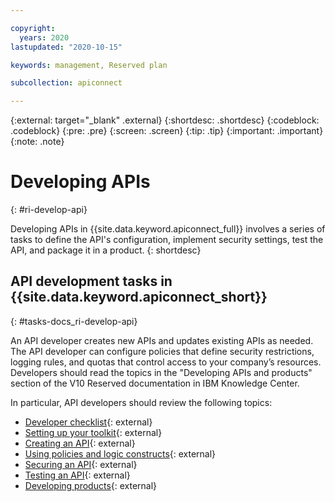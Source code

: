 ```yaml
---

copyright:
  years: 2020
lastupdated: "2020-10-15"

keywords: management, Reserved plan

subcollection: apiconnect

---
```


{:external: target="_blank" .external} 
{:shortdesc: .shortdesc}
{:codeblock: .codeblock}
{:pre: .pre}
{:screen: .screen}
{:tip: .tip}
{:important: .important}
{:note: .note}

# Developing APIs
{: #ri-develop-api}

Developing APIs in {{site.data.keyword.apiconnect_full}} involves a series of tasks to define the API's configuration, implement security settings, test the API, and package it in a product.
{: shortdesc}


## API development tasks in {{site.data.keyword.apiconnect_short}}
{: #tasks-docs_ri-develop-api}

An API developer creates new APIs and updates existing APIs as needed. The API developer can configure policies that define security restrictions, logging rules, and quotas that control access to your company’s resources. Developers should read the topics in the "Developing APIs and products" section of the V10 Reserved documentation in IBM Knowledge Center.

In particular, API developers should review the following topics:

- [Developer checklist](https://www.ibm.com/support/knowledgecenter/SSMNED_v10cloud/com.ibm.apic.toolkit.doc/rapic_dev_checklist.html){: external}
- [Setting up your toolkit](https://www.ibm.com/support/knowledgecenter/SSMNED_v10cloud/com.ibm.apic.toolkit.doc/ri_toolkit.html){: external}
- [Creating an API](https://www.ibm.com/support/knowledgecenter/SSMNED_v10cloud/com.ibm.apic.toolkit.doc/task_apionprem_composing_apis.html){: external}
- [Using policies and logic constructs](https://www.ibm.com/support/knowledgecenter/SSMNED_v10cloud/com.ibm.apic.toolkit.doc/capim_policies.html){: external}
- [Securing an API](https://www.ibm.com/support/knowledgecenter/SSMNED_v10cloud/com.ibm.apic.toolkit.doc/tapim_sec_api_config.html){: external}
- [Testing an API](https://www.ibm.com/support/knowledgecenter/SSMNED_v10cloud/com.ibm.apic.toolkit.doc/test_api_overview.html){: external}
- [Developing products](https://www.ibm.com/support/knowledgecenter/SSMNED_v10cloud/com.ibm.apic.toolkit.doc/capim_products.html){: external}

